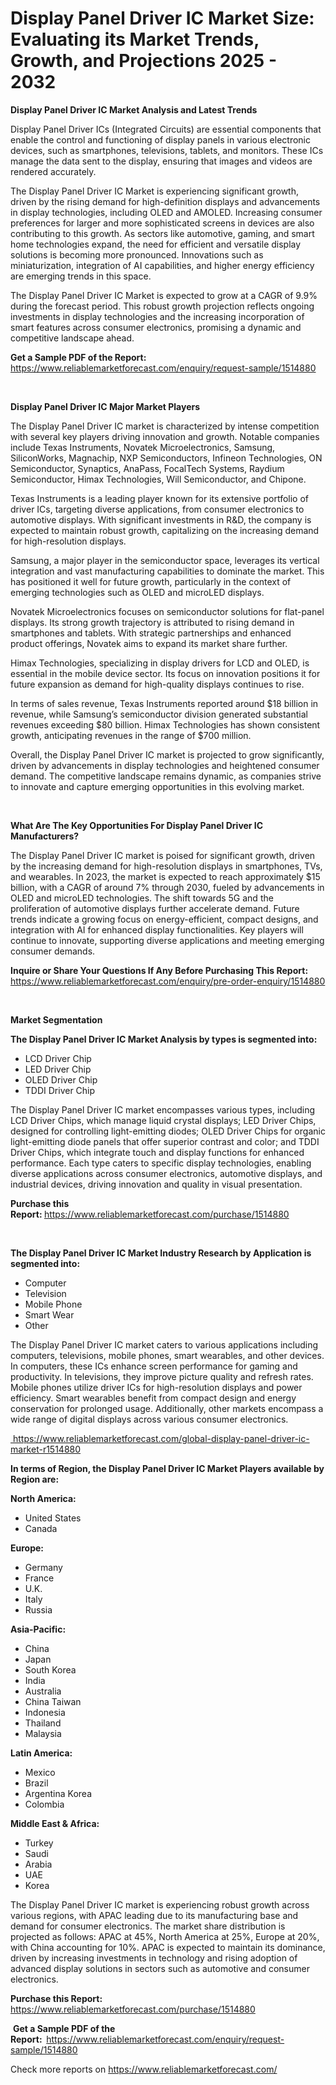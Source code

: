 <p><h1>Display Panel Driver IC Market Size: Evaluating its Market Trends, Growth, and Projections 2025 - 2032</h1></p><p><strong>Display Panel Driver IC Market Analysis and Latest Trends</strong></p>
<p><p>Display Panel Driver ICs (Integrated Circuits) are essential components that enable the control and functioning of display panels in various electronic devices, such as smartphones, televisions, tablets, and monitors. These ICs manage the data sent to the display, ensuring that images and videos are rendered accurately.</p><p>The Display Panel Driver IC Market is experiencing significant growth, driven by the rising demand for high-definition displays and advancements in display technologies, including OLED and AMOLED. Increasing consumer preferences for larger and more sophisticated screens in devices are also contributing to this growth. As sectors like automotive, gaming, and smart home technologies expand, the need for efficient and versatile display solutions is becoming more pronounced. Innovations such as miniaturization, integration of AI capabilities, and higher energy efficiency are emerging trends in this space.</p><p>The Display Panel Driver IC Market is expected to grow at a CAGR of 9.9% during the forecast period. This robust growth projection reflects ongoing investments in display technologies and the increasing incorporation of smart features across consumer electronics, promising a dynamic and competitive landscape ahead.</p></p>
<p><strong>Get a Sample PDF of the Report:&nbsp;</strong> <a href="https://www.reliablemarketforecast.com/enquiry/request-sample/1514880?utm_campaign=1840&utm_medium=2&utm_source=Github&utm_content=ia&utm_term=18012025&utm_id=display-panel-driver-ic">https://www.reliablemarketforecast.com/enquiry/request-sample/1514880</a></p>
<p>&nbsp;</p>
<p><strong>Display Panel Driver IC Major Market Players</strong></p>
<p><p>The Display Panel Driver IC market is characterized by intense competition with several key players driving innovation and growth. Notable companies include Texas Instruments, Novatek Microelectronics, Samsung, SiliconWorks, Magnachip, NXP Semiconductors, Infineon Technologies, ON Semiconductor, Synaptics, AnaPass, FocalTech Systems, Raydium Semiconductor, Himax Technologies, Will Semiconductor, and Chipone.</p><p>Texas Instruments is a leading player known for its extensive portfolio of driver ICs, targeting diverse applications, from consumer electronics to automotive displays. With significant investments in R&D, the company is expected to maintain robust growth, capitalizing on the increasing demand for high-resolution displays.</p><p>Samsung, a major player in the semiconductor space, leverages its vertical integration and vast manufacturing capabilities to dominate the market. This has positioned it well for future growth, particularly in the context of emerging technologies such as OLED and microLED displays. </p><p>Novatek Microelectronics focuses on semiconductor solutions for flat-panel displays. Its strong growth trajectory is attributed to rising demand in smartphones and tablets. With strategic partnerships and enhanced product offerings, Novatek aims to expand its market share further.</p><p>Himax Technologies, specializing in display drivers for LCD and OLED, is essential in the mobile device sector. Its focus on innovation positions it for future expansion as demand for high-quality displays continues to rise.</p><p>In terms of sales revenue, Texas Instruments reported around $18 billion in revenue, while Samsung’s semiconductor division generated substantial revenues exceeding $80 billion. Himax Technologies has shown consistent growth, anticipating revenues in the range of $700 million.</p><p>Overall, the Display Panel Driver IC market is projected to grow significantly, driven by advancements in display technologies and heightened consumer demand. The competitive landscape remains dynamic, as companies strive to innovate and capture emerging opportunities in this evolving market.</p></p>
<p>&nbsp;</p>
<p><strong>What Are The Key Opportunities For Display Panel Driver IC Manufacturers?</strong></p>
<p><p>The Display Panel Driver IC market is poised for significant growth, driven by the increasing demand for high-resolution displays in smartphones, TVs, and wearables. In 2023, the market is expected to reach approximately $15 billion, with a CAGR of around 7% through 2030, fueled by advancements in OLED and microLED technologies. The shift towards 5G and the proliferation of automotive displays further accelerate demand. Future trends indicate a growing focus on energy-efficient, compact designs, and integration with AI for enhanced display functionalities. Key players will continue to innovate, supporting diverse applications and meeting emerging consumer demands.</p></p>
<p><strong>Inquire or Share Your Questions If Any Before Purchasing This Report:</strong> <a href="https://www.reliablemarketforecast.com/enquiry/pre-order-enquiry/1514880?utm_campaign=1840&utm_medium=2&utm_source=Github&utm_content=ia&utm_term=18012025&utm_id=display-panel-driver-ic">https://www.reliablemarketforecast.com/enquiry/pre-order-enquiry/1514880</a></p>
<p>&nbsp;</p>
<p><strong>Market Segmentation</strong></p>
<p><strong>The Display Panel Driver IC Market Analysis by types is segmented into:</strong></p>
<p><ul><li>LCD Driver Chip</li><li>LED Driver Chip</li><li>OLED Driver Chip</li><li>TDDI Driver Chip</li></ul></p>
<p><p>The Display Panel Driver IC market encompasses various types, including LCD Driver Chips, which manage liquid crystal displays; LED Driver Chips, designed for controlling light-emitting diodes; OLED Driver Chips for organic light-emitting diode panels that offer superior contrast and color; and TDDI Driver Chips, which integrate touch and display functions for enhanced performance. Each type caters to specific display technologies, enabling diverse applications across consumer electronics, automotive displays, and industrial devices, driving innovation and quality in visual presentation.</p></p>
<p><strong>Purchase this Report:&nbsp;</strong><a href="https://www.reliablemarketforecast.com/purchase/1514880?utm_campaign=1840&utm_medium=2&utm_source=Github&utm_content=ia&utm_term=18012025&utm_id=display-panel-driver-ic">https://www.reliablemarketforecast.com/purchase/1514880</a></p>
<p>&nbsp;</p>
<p><strong>The Display Panel Driver IC Market Industry Research by Application is segmented into:</strong></p>
<p><ul><li>Computer</li><li>Television</li><li>Mobile Phone</li><li>Smart Wear</li><li>Other</li></ul></p>
<p><p>The Display Panel Driver IC market caters to various applications including computers, televisions, mobile phones, smart wearables, and other devices. In computers, these ICs enhance screen performance for gaming and productivity. In televisions, they improve picture quality and refresh rates. Mobile phones utilize driver ICs for high-resolution displays and power efficiency. Smart wearables benefit from compact design and energy conservation for prolonged usage. Additionally, other markets encompass a wide range of digital displays across various consumer electronics.</p></p>
<p><a href="https://www.reliablemarketforecast.com/global-display-panel-driver-ic-market-r1514880?utm_campaign=1840&utm_medium=2&utm_source=Github&utm_content=ia&utm_term=18012025&utm_id=display-panel-driver-ic">&nbsp;https://www.reliablemarketforecast.com/global-display-panel-driver-ic-market-r1514880</a></p>
<p><strong>In terms of Region, the Display Panel Driver IC Market Players available by Region are:</strong></p>
<p>
    <p> <strong> North America: </strong>
        <ul>
            <li>United States</li>
            <li>Canada</li>
        </ul>
        </p> 
    <p> <strong> Europe: </strong>
        <ul>
            <li>Germany</li>
            <li>France</li>
            <li>U.K.</li>
            <li>Italy</li>
            <li>Russia</li>
        </ul>
        </p> 
    <p> <strong> Asia-Pacific: </strong>
        <ul>
            <li>China</li>
            <li>Japan</li>
            <li>South Korea</li>
            <li>India</li>
            <li>Australia</li>
            <li>China Taiwan</li>
            <li>Indonesia</li>
            <li>Thailand</li>
            <li>Malaysia</li>
        </ul>
        </p> 
    <p> <strong> Latin America: </strong>
        <ul>
            <li>Mexico</li>
            <li>Brazil</li>
            <li>Argentina Korea</li>
            <li>Colombia</li>
        </ul>
        </p> 
    <p> <strong> Middle East & Africa: </strong>
        <ul>
            <li>Turkey</li>
            <li>Saudi</li>
            <li>Arabia</li>
            <li>UAE</li>
            <li>Korea</li>
        </ul>
    </p>
    </p>
<p><p>The Display Panel Driver IC market is experiencing robust growth across various regions, with APAC leading due to its manufacturing base and demand for consumer electronics. The market share distribution is projected as follows: APAC at 45%, North America at 25%, Europe at 20%, with China accounting for 10%. APAC is expected to maintain its dominance, driven by increasing investments in technology and rising adoption of advanced display solutions in sectors such as automotive and consumer electronics.</p></p>
<p><strong>Purchase this Report: </strong><a href="https://www.reliablemarketforecast.com/purchase/1514880?utm_campaign=1840&utm_medium=2&utm_source=Github&utm_content=ia&utm_term=18012025&utm_id=display-panel-driver-ic">https://www.reliablemarketforecast.com/purchase/1514880</a></p>
<p>&nbsp;<strong>Get a Sample PDF of the Report:&nbsp;&nbsp;</strong><a href="https://www.reliablemarketforecast.com/enquiry/request-sample/1514880?utm_campaign=1840&utm_medium=2&utm_source=Github&utm_content=ia&utm_term=18012025&utm_id=display-panel-driver-ic">https://www.reliablemarketforecast.com/enquiry/request-sample/1514880</a></p>
<p><strong></strong></p>
<p>Check more reports on <a href="https://www.reliablemarketforecast.com/?utm_campaign=1840&utm_medium=2&utm_source=Github&utm_content=ia&utm_term=18012025&utm_id=display-panel-driver-ic">https://www.reliablemarketforecast.com/</a></p>